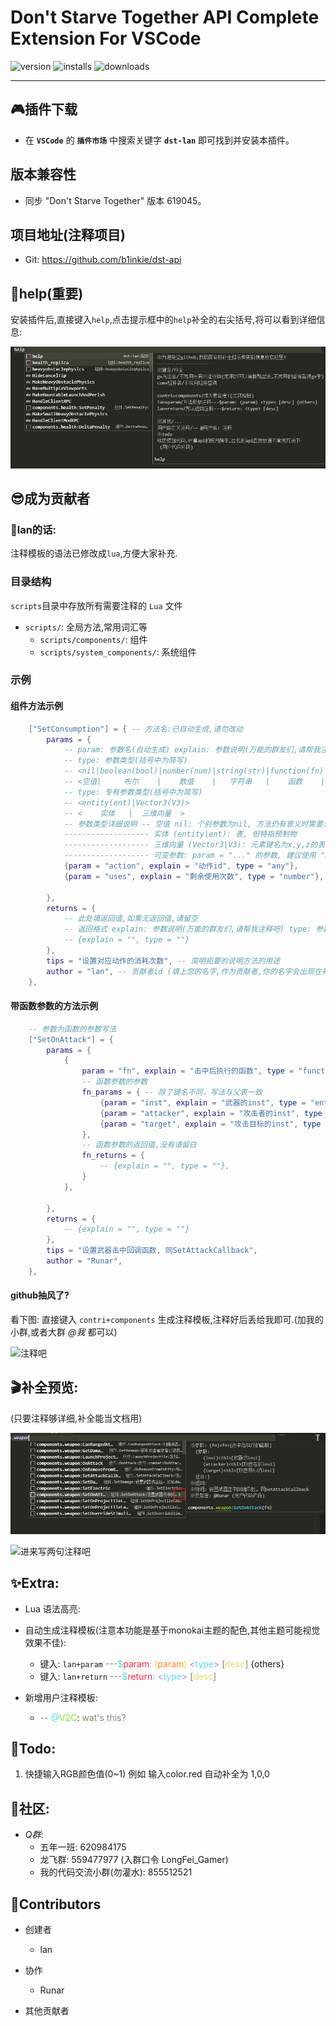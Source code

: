 # Don't Starve Together API Complete Extension For VSCode

![version](https://img.shields.io/visual-studio-marketplace/v/lan.dst-lan)
![installs](https://img.shields.io/visual-studio-marketplace/i/lan.dst-lan)
![downloads](https://img.shields.io/visual-studio-marketplace/d/lan.dst-lan)

---

## 🎮插件下载

- 在 **`VSCode`** 的 **`插件市场`** 中搜索关键字  **`dst-lan`** 即可找到并安装本插件。

## 版本兼容性

- 同步 "Don't Starve Together" 版本 619045。

## 项目地址(注释项目)

- Git: https://github.com/b1inkie/dst-api

## 📖help(重要)

安装插件后,直接键入`help`,点击提示框中的`help`补全的右尖括号,将可以看到详细信息:

![help](_images/help.png)

## 😎成为贡献者

### 💖lan的话:
注释模板的语法已修改成`lua`,方便大家补充.

### 目录结构

`scripts`目录中存放所有需要注释的 `Lua` 文件

- `scripts/`: 全局方法,常用词汇等
  - `scripts/components/`: 组件
  - `scripts/system_components/`: 系统组件

### 示例
#### 组件方法示例

```lua
    ["SetConsumption"] = { -- 方法名:已自动生成,请勿改动
        params = {
            -- param: 参数名(自动生成) explain: 参数说明(万能的群友们,请帮我注释吧)
            -- type: 参数类型(括号中为简写)  
            -- <nil|boolean(bool)|number(num)|string(str)|function(fn)|thread|table(tbl)|any|>
            -- <空值|     布尔    |    数值    |   字符串   |    函数    |  线程  |    表    |不定|>
            -- type: 专有参数类型(括号中为简写)
            -- <entity(ent)|Vector3(V3)>
            -- <    实体   |  三维向量  >
            -- 参数类型详细说明 -- 空值 nil: 个别参数为nil, 方法仍有意义时需要添加; 
            ------------------- 实体 (entity|ent): 表, 但特指预制物
            ------------------- 三维向量 (Vector3|V3): 元素键名为x,y,z的表
            ------------------- 可变参数: param = "..." 的参数, 建议使用 "any|nil" 作为type
            {param = "action", explain = "动作id", type = "any"}, 
            {param = "uses", explain = "剩余使用次数", type = "number"},

        },
        returns = {
            -- 此处填返回值,如果无返回值,请留空
            -- 返回格式 explain: 参数说明(万能的群友们,请帮我注释吧) type: 参数类型
            -- {explain = "", type = ""}
        },
        tips = "设置对应动作的消耗次数", -- 简明扼要的说明方法的用途
        author = "lan", -- 贡献者id (填上您的名字,作为贡献者,你的名字会出现在补全提示中)
    },
```

#### 带函数参数的方法示例

```lua
    -- 参数为函数的参数写法
    ["SetOnAttack"] = {
        params = {
            {
                param = "fn", explain = "击中后执行的函数", type = "function", -- 当type中含有function时
                -- 函数参数的参数
                fn_params = { -- 除了键名不同，写法与父表一致
                    {param = "inst", explain = "武器的inst", type = "entity"},
                    {param = "attacker", explain = "攻击者的inst", type = "entity"},
                    {param = "target", explain = "攻击目标的inst", type = "entity"},
                },
                -- 函数参数的返回值,没有请留白
                fn_returns = {
                    -- {explain = "", type = ""},
                }
            },

        },
        returns = {
            -- {explain = "", type = ""}
        },
        tips = "设置武器击中回调函数, 同SetAttackCallback",
        author = "Runar",
    },
```

#### github抽风了?

看下图:
直接键入 `contri+components` 生成注释模板,注释好后丢给我即可.(加我的小群,或者大群 *@我* 都可以)

![注释吧](_images/contribute_hint.png)


## 🎬补全预览:

(只要注释够详细,补全能当文档用)

![补全预览](_images/preview_snippets_new.png)

![进来写两句注释吧](_images/soyo_01.png)



## ✨Extra:

- Lua 语法高亮:

- 自动生成注释模板(注意本功能是基于monokai主题的配色,其他主题可能视觉效果不佳):

    + 键入: `lan+param`
    <span style="color: #88846f;">---</span><span style="color: #52d9ce;">\$</span><span style="color: #f92749;">param</span><span style="color: #52d9ce;">:</span> <span style="color: #f1d70b;">(</span><span style="color: #fd8921;">param</span><span style="color: #f1d70b;">)</span> <span style="color: #ae81ff;"><</span><span style="color: #66d9ef;">type</span><span style="color: #ae81ff;">></span> <span style="color: #88846f;">[</span><span style="color: #e6db74;">desc</span><span style="color: #88846f;">]</span> {others}
    + 键入: `lan+return`
    <span style="color: #88846f;">---</span><span style="color: #52d9ce;">\$</span><span style="color: #f92749;">return</span><span style="color: #52d9ce;">:</span>  <span style="color: #ae81ff;"><</span><span style="color: #66d9ef;">type</span><span style="color: #ae81ff;">></span> <span style="color: #88846f;">[</span><span style="color: #e6db74;">desc</span><span style="color: #88846f;">]</span>

- 新增用户注释模板:
    + <span style="color: #88846f;">--</span> <span style="color: #52d9ce;">@</span><span style="color: #8ae22e;">V2C</span>: <span style="color: #88846f;">wat's this?</span>

## 📝Todo:

1. 快捷输入RGB颜色值(0~1)
    例如 输入color.red 自动补全为 1,0,0


## 🏡社区:

- *Q群*:
    + 五年一班: 620984175
    + 龙飞群: 559477977 (入群口令 LongFei_Gamer)
    + 我的代码交流小群(勿灌水): 855512521

## 🚩Contributors

- 创建者
    + lan 

- 协作
    + Runar

- 其他贡献者
 

